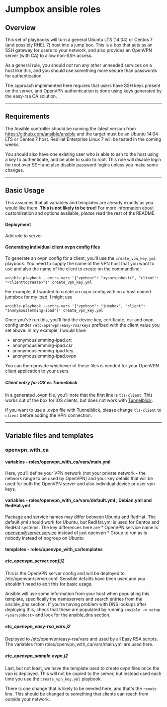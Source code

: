 # Jumpbox ansible roles

## Overview

This set of playbooks will turn a general Ubuntu LTS (14.04) or Centos 7 (and possibly RHEL 7) host into a jump box. This is a box that acts as an SSH gateway for users to your network, and also provides an OpenVPN server (with CA) to allow non-SSH access. 

As a general rule, you should *not* run any other unneeded services on a host like this, and you should use something more secure than passwords for authentication.

The approach implemented here requires that users have SSH keys present on the server, and OpenVPN authentication is done using keys generated by the easy-rsa CA solution.

---

## Requirements
The Ansible controller should be running the latest version from https://github.com/ansible/ansible and the target must be an Ubuntu 14.04 LTS or Centos 7 host. RedHat Enterprise Linux 7 will be tested in the coming weeks.

You should also have one existing user who is able to ssh to the host using a key to authenticate, and be able to sudo to root. This role will disable login for root over SSH and also disable password logins unless you make some changes.

---

## Basic Usage
This assumes that all variables and templates are already exactly as you would like them. **This is not likely to be true!** For more information about customization and options available, *please* read the rest of ths README. 

#### Deployment
Add role to server

#### Generating individual client ovpn config files
To generate an ovpn config for a client, you'll use the `create_vpn_key.yml` playbook. You need to supply the name of the VPN host that you want to use and also the name of the client to create on the commandline:

```ansible-playbook --extra-vars '{"vpnhost": "<yourvpnhost>", "client": "<clienttocreate>"}' create_vpn_key.yml```

For example, if I wanted to create an ovpn config with on a host named jumpbox for my ipad, I might use 

```ansible-playbook --extra-vars '{"vpnhost": "jumpbox", "client": "anonymouslemming-ipad"}' create_vpn_key.yml```

Once you've run this, you'll find the device key, certificate, csr and ovpn config under `/etc/openvpn/easy-rsa/keys` prefixed with the client value you set above. In my example, I would have 
   * anonymouslemming-ipad.crt
   * anonymouslemming-ipad.csr
   * anonymouslemming-ipad.key
   * anonymouslemming-ipad.ovpn

You can then provide whichever of these files is needed for your OpenVPN client application to your users.

##### Client entry for iOS vs Tunnelblick
In a generated .ovpn file, you'll note that the first line is `tls-client`. This works out of the box for iOS clients, but does not work with [Tunnelblick](https://tunnelblick.net/).

If you want to use a .ovpn file with Tunnelblick, please change `tls-client` to `client` before adding the VPN connection.


---

## Variable files and templates 
### openvpn_with_ca
#### variables - roles/openvpn_with_ca/vars/main.yml
Here, you'll define your VPN network (not your private network - the network range to be used by OpenVPN) and your key details that will be used for both the OpenVPN server and also individual device or user vpn keys. 

#### variables - roles/openvpn_with_ca/vars/default.yml , Debian.yml and RedHat.yml
Package and service names may differ between Ubuntu and RedHat. The default.yml should work for Ubuntu, but RedHat.yml is used for Centos and RedHat systems. The key differences here are
    * OpenVPN service name is openvpn@server.service instead of just openvpn
	* Group to run as is nobody instead of nogroup on Ubuntu

#### templates - roles/openvpn_with_ca/templates
##### etc_openvpn_server.conf.j2
This is the OpenVPN server config and will be deployed to /etc/openvpn/server.conf. Sensible defailts have been used and you shouldn't need to edit this for basic usage. 

Ansible will use some information from your host when populating this template, specifically the nameservers and search entries from the ansible_dns section. If you're having problem with DNS lookups after deploying this, check that these are populated by running `ansible -m setup <yourvpnhost>` and look for the ansible_dns section.
	
##### etc_openvpn_easy-rsa_vars.j2
Deployed to /etc/openvpn/easy-rsa/vars and used by all Easy RSA scripts. The variables from roles/openvpn_with_ca/vars/main.yml are used here.

##### etc_openvpn_sample.ovpn.j2
Last, but not least, we have the template used to create ovpn files once the vpn is deployed. This will not be copied to the server, but instead used each time you use the `create_vpn_key.yml` playbook. 

There is one change that is likely to be needed here, and that's the `remote` line. This should be changed to something that clients can reach from outside your network. 
